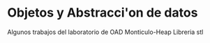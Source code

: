 # Objetos y Abstracci\'on de datos
Algunos trabajos del laboratorio de OAD
  Monticulo-Heap
  Libreria stl
  <fstream>
